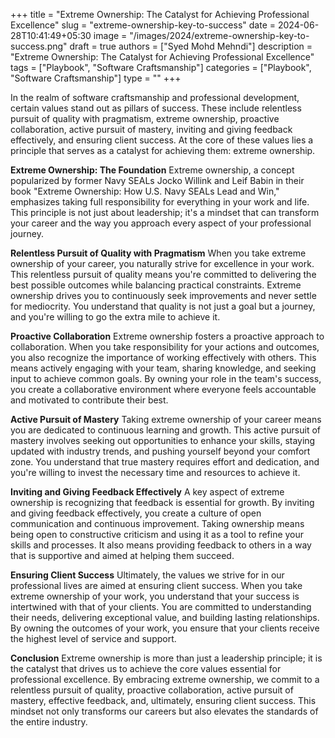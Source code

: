 +++
title = "Extreme Ownership: The Catalyst for Achieving Professional Excellence"
slug = "extreme-ownership-key-to-success"
date = 2024-06-28T10:41:49+05:30
image = "/images/2024/extreme-ownership-key-to-success.png"
draft = true
authors = ["Syed Mohd Mehndi"]
description = "Extreme Ownership: The Catalyst for Achieving Professional Excellence"
tags = ["Playbook", "Software Craftsmanship"]
categories = ["Playbook", "Software Craftsmanship"]
type = ""
+++

In the realm of software craftsmanship and professional development, certain values stand out as pillars of success. These include relentless pursuit of quality with pragmatism, extreme ownership, proactive collaboration, active pursuit of mastery, inviting and giving feedback effectively, and ensuring client success. At the core of these values lies a principle that serves as a catalyst for achieving them: extreme ownership.

**Extreme Ownership: The Foundation**
Extreme ownership, a concept popularized by former Navy SEALs Jocko Willink and Leif Babin in their book "Extreme Ownership: How U.S. Navy SEALs Lead and Win," emphasizes taking full responsibility for everything in your work and life. This principle is not just about leadership; it's a mindset that can transform your career and the way you approach every aspect of your professional journey.

**Relentless Pursuit of Quality with Pragmatism**
When you take extreme ownership of your career, you naturally strive for excellence in your work. This relentless pursuit of quality means you're committed to delivering the best possible outcomes while balancing practical constraints. Extreme ownership drives you to continuously seek improvements and never settle for mediocrity. You understand that quality is not just a goal but a journey, and you're willing to go the extra mile to achieve it.

**Proactive Collaboration**
Extreme ownership fosters a proactive approach to collaboration. When you take responsibility for your actions and outcomes, you also recognize the importance of working effectively with others. This means actively engaging with your team, sharing knowledge, and seeking input to achieve common goals. By owning your role in the team's success, you create a collaborative environment where everyone feels accountable and motivated to contribute their best.

**Active Pursuit of Mastery**
Taking extreme ownership of your career means you are dedicated to continuous learning and growth. This active pursuit of mastery involves seeking out opportunities to enhance your skills, staying updated with industry trends, and pushing yourself beyond your comfort zone. You understand that true mastery requires effort and dedication, and you're willing to invest the necessary time and resources to achieve it.

**Inviting and Giving Feedback Effectively**
A key aspect of extreme ownership is recognizing that feedback is essential for growth. By inviting and giving feedback effectively, you create a culture of open communication and continuous improvement. Taking ownership means being open to constructive criticism and using it as a tool to refine your skills and processes. It also means providing feedback to others in a way that is supportive and aimed at helping them succeed.

**Ensuring Client Success**
Ultimately, the values we strive for in our professional lives are aimed at ensuring client success. When you take extreme ownership of your work, you understand that your success is intertwined with that of your clients. You are committed to understanding their needs, delivering exceptional value, and building lasting relationships. By owning the outcomes of your work, you ensure that your clients receive the highest level of service and support.

**Conclusion**
Extreme ownership is more than just a leadership principle; it is the catalyst that drives us to achieve the core values essential for professional excellence. By embracing extreme ownership, we commit to a relentless pursuit of quality, proactive collaboration, active pursuit of mastery, effective feedback, and, ultimately, ensuring client success. This mindset not only transforms our careers but also elevates the standards of the entire industry.
